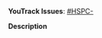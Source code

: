 **YouTrack Issues**:
[#HSPC-](https://vyahhi.myjetbrains.com/youtrack/issue/HSPC-)


**Description**
